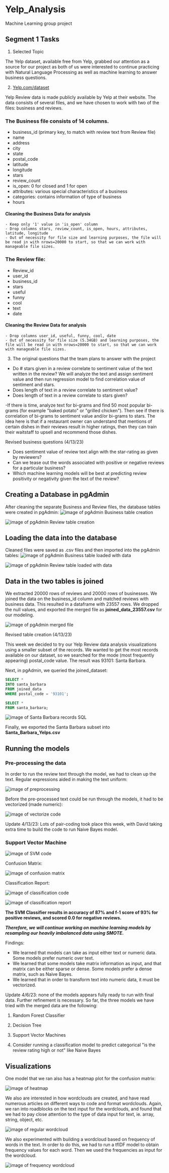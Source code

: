 # Yelp_Analysis
Machine Learning group project

## Segment 1 Tasks
1. Selected Topic 

The Yelp dataset, available free from Yelp, grabbed our attention as a source for our project as both of us were interested to continue practicing with Natural Language Processing as well as machine learning to answer business questions.

2. [Yelp.com/dataset](Yelp.com/dataset)

Yelp Review data is made publicly available by Yelp at their website. The data consists of several files, and we have chosen to work with two of the files: business and reviews.

### The Business file consists of 14 columns.

- business_id (primary key, to match with review text from Review file)
- name
- address
- city
- state
- postal_code
- latitude
- longitude
- stars
- review_count
- is_open: 0 for closed and 1 for open
- attributes: various special characteristics of a business
- categories: contains information of type of business
- hours


#### Cleaning the Business Data for analysis
    - Keep only '1' value in 'is_open' column
    - Drop columns stars, review_count, is_open, hours, attributes, latitude, longitude
    - Out of necessity for file size and learning purposes, the file will be read in with nrows=20000 to start, so that we can work with manageable file sizes.

### The Review file:

- Review_id
- user_id
- business_id 
- stars
- useful
- funny
- cool
- text
- date

#### Cleaning the Review Data for analysis
    - Drop columns user_id, useful, funny, cool, date
    - Out of necessity for file size (5.34GB) and learning purposes, the file will be read in with nrows=20000 to start, so that we can work with manageable file sizes.

3. The original questions that the team plans to answer with the project

- Do # stars given in a review correlate to sentiment value of the text written in the review? We will analyze the text and assign sentiment value and then run regression model to find correlation value of sentiment and stars.
- Does length of text in a review correlate to sentiment value?
- Does length of text in a review correlate to stars given?

-If there is time, analyze text for bi-grams and find 50 most popular bi-grams (for example "baked potato" or "grilled chicken"). Then see if there is correlation of bi-grams to sentiment value and/or bi-grams to stars. The idea here is that if a restaurant owner can understand that mentions of certain dishes in their reviews result in higher ratings, then they can train their waitstaff to upsell and recommend those dishes.


Revised business questions (4/13/23)
- Does sentiment value of review text align with the star-rating as given by reviewers?
- Can we tease out the words associated with positive or negative reviews for a particular business?
- Which machine learning models will be best at predicting review positivity or negativity given the text of the review?

## Creating a Database in pgAdmin

After cleaning the separate Business and Review files, the database tables were created in pgAdmin:
![image of pgAdmin Business table creation](https://github.com/dh4rt/Yelp_Analysis/blob/main/Business_Table_pgAdmin.png)

![image of pgAdmin Review table creation](https://github.com/dh4rt/Yelp_Analysis/blob/main/Review_Table_pgAdmin.png)

## Loading the data into the database

Cleaned files were saved as .csv files and then imported into the pgAdmin tables:
![image of pgAdmin Business table loaded with data]()

![image of pgAdmin Review table loaded with data]()

## Data in the two tables is joined

We extracted 20000 rows of reviews and 20000 rows of businesses. We joined the data on the business_id column and matched reviews with business data. This resulted in a dataframe with 23557 rows. We dropped the null values, and exported the merged file as **joined_data_23557.csv** for our modeling. 

![image of pgAdmin merged file]()

Revised table creation (4/13/23)

This week we decided to try our Yelp Review data analysis visualizations using a smaller subset of the records. We wanted to get the most records available on our dataset, so we searched for the mode (most frequently appearing) postal_code value. The result was 93101: Santa Barbara. 

Next, in pgAdmin, we queried the joined_dataset: 

```SQL
SELECT *
INTO santa_barbara
FROM joined_data
WHERE postal_code = '93101';

SELECT *
FROM santa_barbara;
```
![image of Santa Barbara records SQL]()

Finally, we exported the Santa Barbara subset into **Santa_Barbara_Yelps.csv**

## Running the models

### Pre-processing the data
In order to run the review text through the model, we had to clean up the text. Regular expressions aided in making the text uniform:

![image of preprocessing](https://github.com/dh4rt/Yelp_Analysis/blob/main/Preprocess_code.png)

Before the pre-processed text could be run through the models, it had to be vectorized (made numeric):

![image of vectorize code](https://github.com/dh4rt/Yelp_Analysis/blob/main/Vectorize_text.png)

Update 4/13/23: Lots of pair-coding took place this week, with David taking extra time to build the code to run Naive Bayes model. 

### Support Vector Machine

![image of SVM code](https://github.com/dh4rt/Yelp_Analysis/blob/main/Machine_Learning_SVM.png)

Confusion Matrix:

![image of confusion matrix](https://github.com/dh4rt/Yelp_Analysis/blob/main/ML_SVM_confusion_matrix.png)

Classification Report:

![image of classification code](https://github.com/dh4rt/Yelp_Analysis/blob/main/ML_SVM_classification_code.png)

![image of classification report](https://github.com/dh4rt/Yelp_Analysis/blob/main/ML_SVM_classification_report.png)

**The SVM Classifier results in accuracy of 87% and f-1 score of 93% for positive reviews, and scored 0.0 for negative reviews.**

**_Therefore, we will continue working on machine learning models by resampling our heavily imbalanced data using SMOTE._**

Findings: 
* We learned that models can take as input either text or numeric data. Some models prefer numeric over text. 
* We learned that some models take matrix information as input, and that matrix can be either sparse or dense. Some models prefer a dense matrix, such as Naive Bayes. 
* We learned that in order to transform text into numeric data, it must be vectorized. 



Update 4/6/23: none of the models appears fully ready to run with final data. Further refinement is necessary. So far, the three models we have tried with the merged data are the following:

  1. Random Forest Classifier

  2. Decision Tree

  3. Support Vector Machines

  4. Consider running a classification model to predict categorical "is the review rating high or not" like Naive Bayes

## Visualizations

One model that we ran also has a heatmap plot for the confusion matrix: 

![image of heatmap]()

We also are interested in how wordclouds are created, and have read numerous articles on different ways to code and format wordclouds. Again, we ran into roadblocks on the text input for the wordclouds, and found that we had to pay close attention to the type of data input for text, ie. array, string, object, etc.

![image of regular wordcloud]()

We also experimented with building a wordcloud based on frequency of words in the text. In order to do this, we had to run a tfIDF model to obtain frequency values for each word. Then we used the frequencies as input for the wordcloud.

![image of frequency wordcloud]()